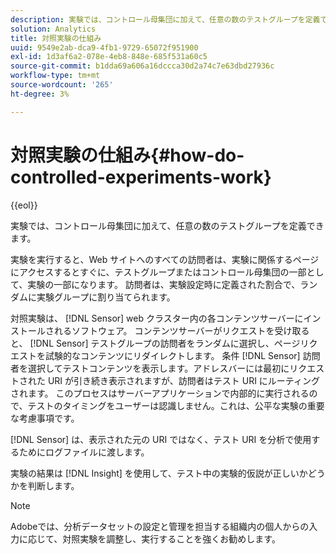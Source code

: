 ```yaml
---
description: 実験では、コントロール母集団に加えて、任意の数のテストグループを定義できます。
solution: Analytics
title: 対照実験の仕組み
uuid: 9549e2ab-dca9-4fb1-9729-65072f951900
exl-id: 1d3af6a2-078e-4eb8-848e-685f531a60c5
source-git-commit: b1dda69a606a16dccca30d2a74c7e63dbd27936c
workflow-type: tm+mt
source-wordcount: '265'
ht-degree: 3%

---
```


# 対照実験の仕組み{#how-do-controlled-experiments-work}

{{eol}}

実験では、コントロール母集団に加えて、任意の数のテストグループを定義できます。

実験を実行すると、Web サイトへのすべての訪問者は、実験に関係するページにアクセスするとすぐに、テストグループまたはコントロール母集団の一部として、実験の一部になります。 訪問者は、実験設定時に定義された割合で、ランダムに実験グループに割り当てられます。

対照実験は、 [!DNL Sensor] web クラスター内の各コンテンツサーバーにインストールされるソフトウェア。 コンテンツサーバーがリクエストを受け取ると、 [!DNL Sensor] テストグループの訪問者をランダムに選択し、ページリクエストを試験的なコンテンツにリダイレクトします。 条件 [!DNL Sensor] 訪問者を選択してテストコンテンツを表示します。アドレスバーには最初にリクエストされた URI が引き続き表示されますが、訪問者はテスト URI にルーティングされます。 このプロセスはサーバーアプリケーションで内部的に実行されるので、テストのタイミングをユーザーは認識しません。これは、公平な実験の重要な考慮事項です。

[!DNL Sensor] は、表示された元の URI ではなく、テスト URI を分析で使用するためにログファイルに渡します。

実験の結果は [!DNL Insight] を使用して、テスト中の実験的仮説が正しいかどうかを判断します。

>[!NOTE]
>
>Adobeでは、分析データセットの設定と管理を担当する組織内の個人からの入力に応じて、対照実験を調整し、実行することを強くお勧めします。
